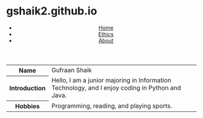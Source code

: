 # gshaik2.github.io
<head>
    <meta charset="UTF-8">
    <meta name="viewport" content="width=device-width, initial-scale=1.0">
    <title>About</title>
    <link rel="stylesheet" href="style.css">
</head>
<header>
    <nav>
        <ul>
            <li><a href="index.html">Home</a></li>
            <li><a href="https://gshaik2.github.io/ethics.html">Ethics</a></li>
            <li><a href="about.html">About</a></li>
        </ul>
    </nav>
</header>
<table>
        <tr>
            <th>Name</th>
            <td>Gufraan Shaik</td>
        </tr>
        <tr>
            <th>Introduction</th>
            <td>Hello, I am a junior majoring in Information Technology, and I enjoy coding in Python and Java.</td>
        </tr>
        <tr>
            <th>Hobbies</th>
            <td>Programming, reading, and playing sports.</td>
        </tr>
    </table>

